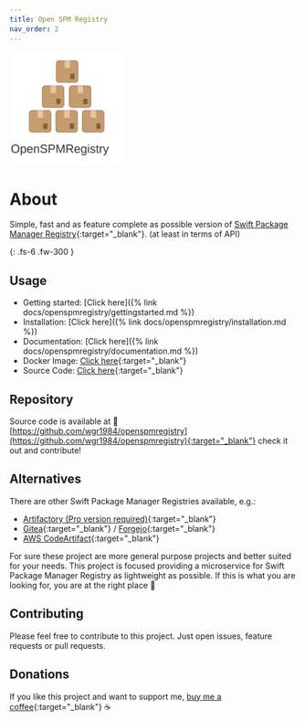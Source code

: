 ```yaml
---
title: Open SPM Registry
nav_order: 2
---
```

<img src="../../assets/images/openspmregistry_icon.svg" width="200" height="200">

# About
Simple, fast and as feature complete as possible version
of [Swift Package Manager Registry](https://github.com/swiftlang/swift-package-manager/blob/main/Documentation/PackageRegistry/Registry.md){:target="_blank"}.
(at least in terms of API)

{: .fs-6 .fw-300 }

## Usage

- Getting started: [Click here]({% link docs/openspmregistry/gettingstarted.md %})
- Installation: [Click here]({% link docs/openspmregistry/installation.md %})
- Documentation: [Click here]({% link docs/openspmregistry/documentation.md %})
- Docker Image: [Click here](https://hub.docker.com/r/wgr1984/openspmregistry){:target="_blank"}
- Source Code: [Click here](https://github.com/wgr1984/openspmregistry){:target="_blank"}
  
## Repository

Source code is available at 🔗 [https://github.com/wgr1984/openspmregistry](https://github.com/wgr1984/openspmregistry){:target="_blank"} check it out and contribute!

## Alternatives

There are other Swift Package Manager Registries available, e.g.:
- [Artifactory (Pro version required)](https://jfrog.com/artifactory/){:target="_blank"}
- [Gitea](https://docs.gitea.com/usage/packages/swift){:target="_blank"} / [Forgejo](https://forgejo.org/docs/latest/user/packages/swift/){:target="_blank"}
- [AWS CodeArtifact](https://aws.amazon.com/codeartifact/){:target="_blank"}

For sure these project are more general purpose projects and better suited for your needs.
This project is focused providing a microservice for Swift Package Manager Registry as lightweight as possible.
If this is what you are looking for, you are at the right place 🙂

## Contributing

Please feel free to contribute to this project. Just open issues, feature requests or pull requests.

## Donations

If you like this project and want to support me, [buy me a coffee](https://buymeacoffee.com/wreithmeiep){:target="_blank"} ☕️

